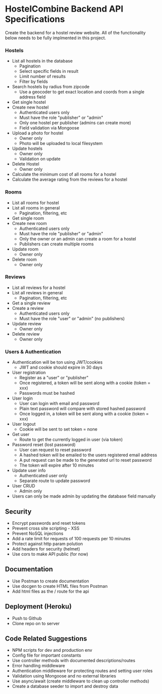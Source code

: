 # HostelCombine Backend API Specifications

Create the backend for a hostel review website. All of the functionality below needs to be fully implmented in this project.

### Hostels
- List all hostels in the database
   * Pagination
   * Select specific fields in result
   * Limit number of results
   * Filter by fields
- Search hostels by radius from zipcode
  * Use a geocoder to get exact location and coords from a single address field
- Get single hostel
- Create new hostel
  * Authenticated users only
  * Must have the role "publisher" or "admin"
  * Only one hostel per publisher (admins can create more)
  * Field validation via Mongoose
- Upload a photo for hostel
  * Owner only
  * Photo will be uploaded to local filesystem
- Update hostels
  * Owner only
  * Validation on update
- Delete Hostel
  * Owner only
- Calculate the minimum cost of all rooms for a hostel
- Calculate the average rating from the reviews for a hostel

### Rooms
- List all rooms for hostel
- List all rooms in general
  * Pagination, filtering, etc
- Get single room
- Create new room
  * Authenticated users only
  * Must have the role "publisher" or "admin"
  * Only the owner or an admin can create a room for a hostel
  * Publishers can create multiple rooms
- Update room
  * Owner only
- Delete room
  * Owner only

### Reviews
- List all reviews for a hostel
- List all reviews in general
  * Pagination, filtering, etc
- Get a single review
- Create a review
  * Authenticated users only
  * Must have the role "user" or "admin" (no publishers)
- Update review
  * Owner only
- Delete review
  * Owner only

### Users & Authentication
- Authentication will be ton using JWT/cookies
  * JWT and cookie should expire in 30 days
- User registration
  * Register as a "user" or "publisher"
  * Once registered, a token will be sent along with a cookie (token = xxx)
  * Passwords must be hashed
- User login
  * User can login with email and password
  * Plain text password will compare with stored hashed password
  * Once logged in, a token will be sent along with a cookie (token = xxx)
- User logout
  * Cookie will be sent to set token = none
- Get user
  * Route to get the currently logged in user (via token)
- Password reset (lost password)
  * User can request to reset password
  * A hashed token will be emailed to the users registered email address
  * A put request can be made to the generated url to reset password
  * The token will expire after 10 minutes
- Update user info
  * Authenticated user only
  * Separate route to update password
- User CRUD
  * Admin only
- Users can only be made admin by updating the database field manually

## Security
- Encrypt passwords and reset tokens
- Prevent cross site scripting - XSS
- Prevent NoSQL injections
- Add a rate limit for requests of 100 requests per 10 minutes
- Protect against http param polution
- Add headers for security (helmet)
- Use cors to make API public (for now)

## Documentation
- Use Postman to create documentation
- Use docgen to create HTML files from Postman
- Add html files as the / route for the api

## Deployment (Heroku)
- Push to Github
- Clone repo on to server

## Code Related Suggestions
- NPM scripts for dev and production env
- Config file for important constants
- Use controller methods with documented descriptions/routes
- Error handling middleware
- Authentication middleware for protecting routes and setting user roles
- Validation using Mongoose and no external libraries
- Use async/await (create middleware to clean up controller methods)
- Create a database seeder to import and destroy data
